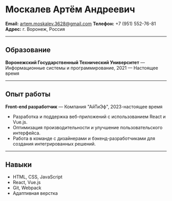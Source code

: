 # Москалев Артём Андреевич

**Email:** artem.moskalev.3628@gmail.com
**Телефон:** +7 (951) 552-76-81
**Адрес:** г. Воронеж, Россия

---

## Образование

**Воронежский Государственный Технический Университет** — Информационные системы и программирование, 2021 — Настоящее время

---

## Опыт работы

**Front-end разработчик** — Компания "АйТиЭф", 2023-настоящее время

- Разработка и поддержка веб-приложений с использованием React и Vue.js.
- Оптимизация производительности и улучшение пользовательского интерфейса.
- Работа в команде с дизайнерами и бэкенд-разработчиками для создания интегрированных решений.

---

## Навыки

- HTML, CSS, JavaScript
- React, Vue.js
- Git, Webpack
- Адаптивная верстка
